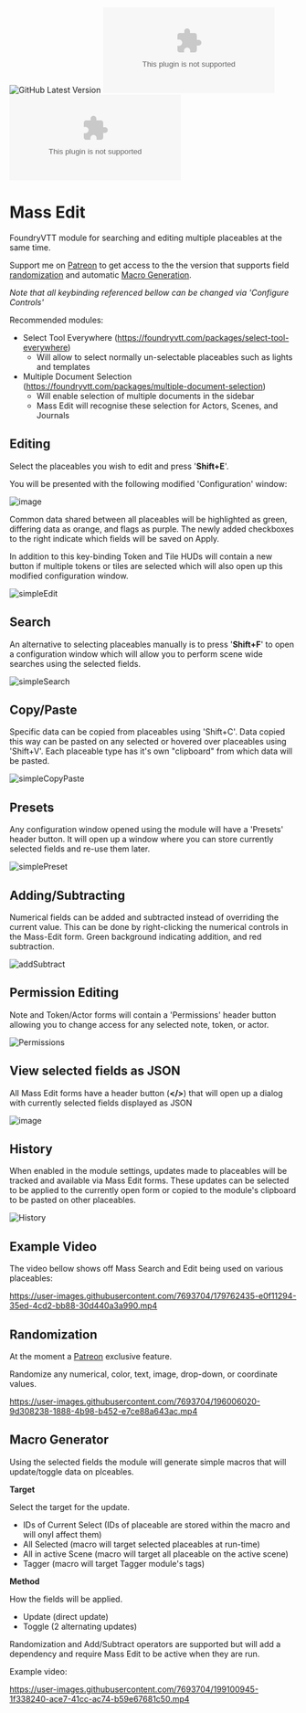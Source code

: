 ![GitHub Latest Version](https://img.shields.io/github/v/release/Aedif/multi-token-edit?sort=semver)
![GitHub Latest Release](https://img.shields.io/github/downloads/Aedif/multi-token-edit/latest/multi-token-edit.zip)
![GitHub All Releases](https://img.shields.io/github/downloads/Aedif/multi-token-edit/multi-token-edit.zip)

# Mass Edit

FoundryVTT module for searching and editing multiple placeables at the same time.

Support me on [Patreon](https://www.patreon.com/Aedif) to get access to the the version that supports field [randomization](#randomization) and automatic [Macro Generation](#macro-generator).

_Note that all keybinding referenced bellow can be changed via 'Configure Controls'_

Recommended modules:

- Select Tool Everywhere (https://foundryvtt.com/packages/select-tool-everywhere)
  - Will allow to select normally un-selectable placeables such as lights and templates
- Multiple Document Selection (https://foundryvtt.com/packages/multiple-document-selection)
  - Will enable selection of multiple documents in the sidebar
  - Mass Edit will recognise these selection for Actors, Scenes, and Journals

## Editing

Select the placeables you wish to edit and press '**Shift+E**'.

You will be presented with the following modified 'Configuration' window:

![image](https://user-images.githubusercontent.com/7693704/179863478-b651523d-d669-4821-8dc4-cf17ca9c87eb.png)

Common data shared between all placeables will be highlighted as green, differing data as orange, and flags as purple. The newly added checkboxes to the right indicate which fields will be saved on Apply.

In addition to this key-binding Token and Tile HUDs will contain a new button if multiple tokens or tiles are selected which will also open up this modified configuration window.

![simpleEdit](https://user-images.githubusercontent.com/7693704/184878288-e6f9294b-f988-4a3b-9a7b-5e6769f639e4.gif)

## Search

An alternative to selecting placeables manually is to press '**Shift+F**' to open a configuration window which will allow you to perform scene wide searches using the selected fields.

![simpleSearch](https://user-images.githubusercontent.com/7693704/184878790-ac87fb25-477c-4307-9b4d-74244aee6ac2.gif)

## Copy/Paste

Specific data can be copied from placeables using 'Shift+C'. Data copied this way can be pasted on any selected or hovered over placeables using 'Shift+V'. Each placeable type has it's own "clipboard" from which data will be pasted.

![simpleCopyPaste](https://user-images.githubusercontent.com/7693704/184879606-0674dc54-f05e-4866-b623-4b0c1e424698.gif)

## Presets

Any configuration window opened using the module will have a 'Presets' header button. It will open up a window where you can store currently selected fields and re-use them later.

![simplePreset](https://user-images.githubusercontent.com/7693704/184880356-fb816824-9624-4a2c-a673-09d9c57765c7.gif)

## Adding/Subtracting

Numerical fields can be added and subtracted instead of overriding the current value. This can be done by right-clicking the numerical controls in the Mass-Edit form. Green background indicating addition, and red subtraction.

![addSubtract](https://user-images.githubusercontent.com/7693704/191852899-a9447d21-76b3-44c5-b586-dcbe68c7a692.gif)

## Permission Editing

Note and Token/Actor forms will contain a 'Permissions' header button allowing you to change access for any selected note, token, or actor.

![Permissions](https://user-images.githubusercontent.com/7693704/192584817-7ed7b710-ad44-41f3-ab82-93a962084aa4.png)

## View selected fields as JSON

All Mass Edit forms have a header button (**</>**) that will open up a dialog with currently selected fields displayed as JSON

![image](https://user-images.githubusercontent.com/7693704/195932291-59d7e0ae-f279-4b09-9c9a-37d077ab3e35.png)

## History

When enabled in the module settings, updates made to placeables will be tracked and available via Mass Edit forms. These updates can be selected to be applied to the currently open form or copied to the module's clipboard to be pasted on other placeables.

![History](https://user-images.githubusercontent.com/7693704/197341186-503648b5-5703-4b78-b27d-0895b4b5dc76.gif)


## Example Video

The video bellow shows off Mass Search and Edit being used on various placeables:

https://user-images.githubusercontent.com/7693704/179762435-e0f11294-35ed-4cd2-bb88-30d440a3a990.mp4

## Randomization

At the moment a [Patreon](https://www.patreon.com/Aedif) exclusive feature.

Randomize any numerical, color, text, image, drop-down, or coordinate values.

https://user-images.githubusercontent.com/7693704/196006020-9d308238-1888-4b98-b452-e7ce88a643ac.mp4

## Macro Generator

Using the selected fields the module will generate simple macros that will update/toggle data on plceables.

**Target**

Select the target for the update.

- IDs of Current Select (IDs of placeable are stored within the macro and will onyl affect them)
- All Selected (macro will target selected placeables at run-time)
- All in active Scene (macro will target all placeable on the active scene)
- Tagger (macro will target Tagger module's tags)

**Method**

How the fields will be applied.

- Update (direct update)
- Toggle (2 alternating updates)

Randomization and Add/Subtract operators are supported but will add a dependency and require Mass Edit to be active when they are run.

Example video:

https://user-images.githubusercontent.com/7693704/199100945-1f338240-ace7-41cc-ac74-b59e67681c50.mp4

